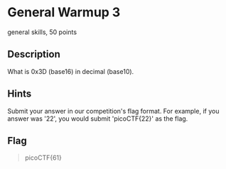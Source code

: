 # General Warmup 3
 general skills, 50 points

## Description
 What is 0x3D (base16) in decimal (base10).

## Hints
Submit your answer in our competition's flag format. For example, if you answer was '22', you would submit 'picoCTF{22}' as the flag.

## Flag
>picoCTF{61}
